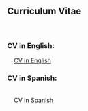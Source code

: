 <h2>Curriculum Vitae</h2>
<br/>
<h3>CV in English:</h3>
<p> 
&nbsp &nbsp <a target="_blank" href="CV-DennisNúñezFernández-english.pdf">CV in English</a>
<h3>CV in Spanish:</h3>
<br/>
&nbsp &nbsp <a target="_blank" href="CV-DennisNúñezFernández-spanish.pdf">CV in Spanish</a>
<br/>
</p>

